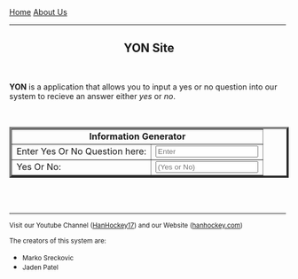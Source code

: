 <html>
	<head>
		<link href="css/styleYON.css" rel="stylesheet" type="text/css">
	</head>
	<body>
	    <div>
	        <a class="spacing" id="Home" href="">Home</a>
	        <a class="spacing" id="ABout" href="">About Us</a>
	        <hr color="red" align="center" width="99%">
	        <h2 id="YON Site"><center>YON Site</center></h2>
	        <br>
	    </div>
	    <div id="Introduction">
	        <p id="About"><Strong>YON</Strong> is a application that allows you to input a yes or no question into our system to recieve an answer either <em>yes</em> or <em>no</em>.
	        </p>
	    </div>
	    <div>
	        <br>
	    </div>
	    <div>
	        <table border="4" align="center" class="text">
	            <tr>
	                <td colspan="2"><center><strong>Information Generator</strong></center></td>
	            </tr>
	            <tr>
	                <td>Enter Yes Or No Question here:</td>
	                <td><input class="width" type="text" id="question" placeholder="Enter"></td>
	            </tr>
	            <tr>
	                <td>Yes Or No:</td>
	                <td><input class="width" type="text" id="answer" placeholder="(Yes or No)"></td>
	            </tr>
	        </table>
	    </div>
	    <div>
	        <br>
	    </div>
	    <section>
	        <br>
	        <hr color="red" width="99%">
	    </section>
	    <section class="styling">
	        <small>Visit our Youtube Channel (<a href="https://www.youtube.com/channel/UC2WPBjfqCoxHf_Ou6bkKGLw" target="_blank">HanHockey17</a>) and our Website (<a href="https://www.hanhockey.com/" target="_blank">hanhockey.com</a>)</small>
	        <p><small>The creators of this system are:</small></p>
            <ul>
                <li><small>Marko Sreckovic</small></li>
                <li><small>Jaden Patel</small></li>
	        </ul>
	    </section>
</body>
</html>
